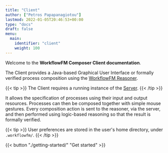 ```yaml
---
title: "Client"
author: ["Petros Papapanagiotou"]
lastmod: 2022-01-05T20:46:53+00:00
type: "docs"
draft: false
menu:
  main:
    identifier: "client"
    weight: 100
---
```


Welcome to the **WorkflowFM Composer Client documentation**.

The Client provides a Java-based Graphical User Interface or formally verified process composition using the [WorkflowFM Reasoner](http://docs.workflowfm.com/workflowfm-reasoner/).

{{< tip >}}
The Client requires a running instance of the [Server](../server).
{{< /tip >}}

It allows the specification of processes using their input and output resources. Processes can then be composed together with simple mouse gestures. Every composition action is sent to the reasoner, via the server, and then performed using logic-based reasoning so that the result is formally verified.

{{< tip >}}
User preferences are stored in the user's home directory, under `.workflowfm/`.
{{< /tip >}}

{{< button "./getting-started/" "Get started" >}}